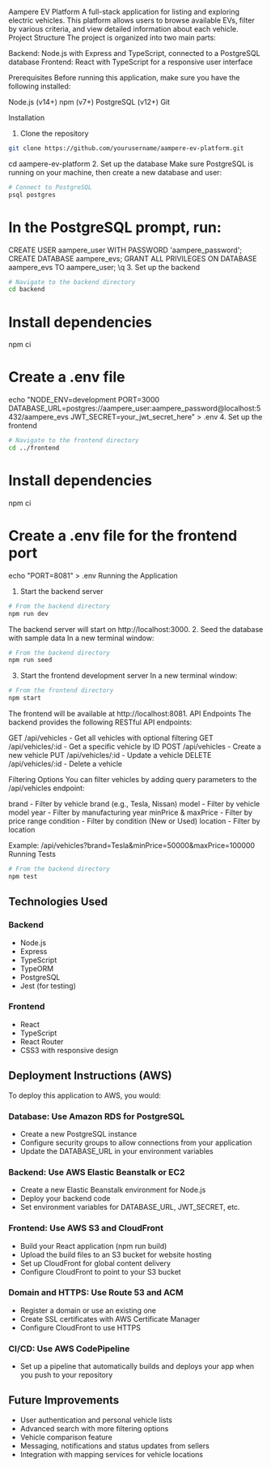 Aampere EV Platform
A full-stack application for listing and exploring electric vehicles. This platform allows users to browse available EVs, filter by various criteria, and view detailed information about each vehicle.
Project Structure
The project is organized into two main parts:

Backend: Node.js with Express and TypeScript, connected to a PostgreSQL database
Frontend: React with TypeScript for a responsive user interface

Prerequisites
Before running this application, make sure you have the following installed:

Node.js (v14+)
npm (v7+)
PostgreSQL (v12+)
Git

Installation
1. Clone the repository
```bash
git clone https://github.com/yourusername/aampere-ev-platform.git
```
cd aampere-ev-platform
2. Set up the database
Make sure PostgreSQL is running on your machine, then create a new database and user:
```bash
# Connect to PostgreSQL
psql postgres
```

# In the PostgreSQL prompt, run:
CREATE USER aampere_user WITH PASSWORD 'aampere_password';
CREATE DATABASE aampere_evs;
GRANT ALL PRIVILEGES ON DATABASE aampere_evs TO aampere_user;
\q
3. Set up the backend
```bash
# Navigate to the backend directory
cd backend
```

# Install dependencies
npm ci

# Create a .env file
echo "NODE_ENV=development
PORT=3000
DATABASE_URL=postgres://aampere_user:aampere_password@localhost:5432/aampere_evs
JWT_SECRET=your_jwt_secret_here" > .env
4. Set up the frontend
```bash
# Navigate to the frontend directory
cd ../frontend
```

# Install dependencies
npm ci

# Create a .env file for the frontend port
echo "PORT=8081" > .env
Running the Application
1. Start the backend server
```bash
# From the backend directory
npm run dev
```
The backend server will start on http://localhost:3000.
2. Seed the database with sample data
In a new terminal window:
```bash
# From the backend directory
npm run seed
```
3. Start the frontend development server
In a new terminal window:
```bash
# From the frontend directory
npm start
```
The frontend will be available at http://localhost:8081.
API Endpoints
The backend provides the following RESTful API endpoints:

GET /api/vehicles - Get all vehicles with optional filtering
GET /api/vehicles/:id - Get a specific vehicle by ID
POST /api/vehicles - Create a new vehicle
PUT /api/vehicles/:id - Update a vehicle
DELETE /api/vehicles/:id - Delete a vehicle

Filtering Options
You can filter vehicles by adding query parameters to the /api/vehicles endpoint:

brand - Filter by vehicle brand (e.g., Tesla, Nissan)
model - Filter by vehicle model
year - Filter by manufacturing year
minPrice & maxPrice - Filter by price range
condition - Filter by condition (New or Used)
location - Filter by location

Example: /api/vehicles?brand=Tesla&minPrice=50000&maxPrice=100000
Running Tests
```bash
# From the backend directory
npm test
```

## Technologies Used

### Backend
- Node.js
- Express
- TypeScript
- TypeORM
- PostgreSQL
- Jest (for testing)

### Frontend
- React
- TypeScript
- React Router
- CSS3 with responsive design

## Deployment Instructions (AWS)
To deploy this application to AWS, you would:

### Database: Use Amazon RDS for PostgreSQL
- Create a new PostgreSQL instance
- Configure security groups to allow connections from your application
- Update the DATABASE_URL in your environment variables


### Backend: Use AWS Elastic Beanstalk or EC2
- Create a new Elastic Beanstalk environment for Node.js
- Deploy your backend code
- Set environment variables for DATABASE_URL, JWT_SECRET, etc.


### Frontend: Use AWS S3 and CloudFront
- Build your React application (npm run build)
- Upload the build files to an S3 bucket for website hosting
- Set up CloudFront for global content delivery
- Configure CloudFront to point to your S3 bucket

### Domain and HTTPS: Use Route 53 and ACM
- Register a domain or use an existing one
- Create SSL certificates with AWS Certificate Manager
- Configure CloudFront to use HTTPS


### CI/CD: Use AWS CodePipeline
- Set up a pipeline that automatically builds and deploys your app when you push to your repository

## Future Improvements
- User authentication and personal vehicle lists
- Advanced search with more filtering options
- Vehicle comparison feature
- Messaging, notifications and status updates from sellers
- Integration with mapping services for vehicle locations
